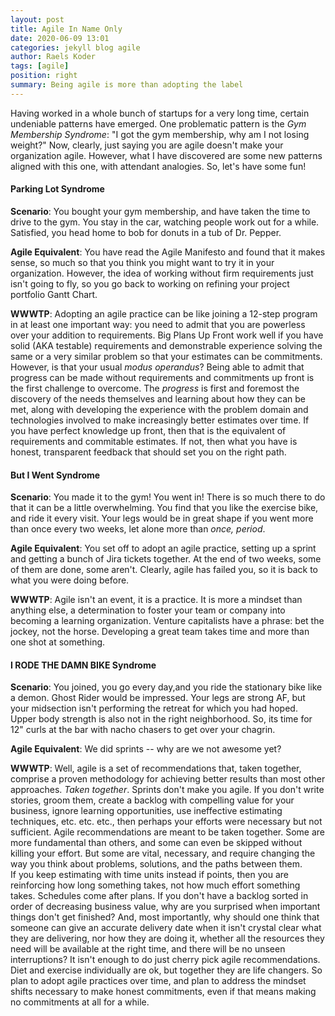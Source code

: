 ```yaml
---
layout: post
title: Agile In Name Only
date: 2020-06-09 13:01
categories: jekyll blog agile
author: Raels Koder
tags: [agile]
position: right
summary: Being agile is more than adopting the label
---
```


Having worked in a whole bunch of startups for a very long time, certain undeniable patterns have emerged.  One problematic pattern is the *Gym Membership Syndrome*:  "I got the gym membership, why am I not losing weight?"  Now, clearly, just saying you are agile doesn't make your organization agile.  However, what I have discovered are some new patterns aligned with this one, with attendant analogies.  So, let's have some fun!

#### Parking Lot Syndrome

**Scenario**:  You bought your gym membership, and have taken the time to drive to the gym.  You stay in the car, watching people work out for a while.  Satisfied, you head home to bob for donuts in a tub of Dr. Pepper.

**Agile Equivalent**: You have read the Agile Manifesto and found that it makes sense, so much so that you think you might want to try it in your organization.  However, the idea of working without firm requirements just isn't going to fly, so you go back to working on refining your project portfolio Gantt Chart.

**WWWTP**:  Adopting an agile practice can be like joining a 12-step program in at least one important way:  you need to admit that you are powerless over your addition to requirements.  Big Plans Up Front work well if you have solid (AKA testable) requirements and demonstrable experience solving the same or a very similar problem so that your estimates can be commitments.  However, is that your usual *modus operandus*?  Being able to admit that progress can be made without requirements and commitments up front is the first challenge to overcome.  The *progress* is first and foremost the discovery of the needs themselves and learning about how they can be met, along with developing the experience with the problem domain and technologies involved to make increasingly better estimates over time. If you have perfect knowledge up front, then that is the equivalent of requirements and commitable estimates.  If not, then what you have is honest, transparent feedback that should set you on the right path.

#### But I Went Syndrome

**Scenario**:  You made it to the gym!  You went in!  There is so much there to do that it can be a little overwhelming.  You find that you like the exercise bike, and ride it every visit. Your legs would be in great shape if you went more than once every two weeks, let alone more than *once, period*.  

**Agile Equivalent**:  You set off to adopt an agile practice, setting up a sprint and getting a bunch of Jira tickets together.  At the end of two weeks, some of them are done, some aren't.  Clearly, agile has failed you, so it is back to what you were doing before.

**WWWTP**:  Agile isn't an event, it is a practice.  It is more a mindset than anything else, a determination to foster your team or company into becoming a learning organization.  Venture capitalists have a phrase:  bet the jockey, not the horse.  Developing a great team takes time and more than one shot at something.

#### I RODE THE DAMN BIKE Syndrome
**Scenario**: You joined, you go every day,and you ride the stationary bike like a demon.  Ghost Rider would be impressed.  Your legs are strong AF, but your midsection isn't performing the retreat for which you had hoped.  Upper body strength is also not in the right neighborhood.  So, its time for 12" curls at the bar with nacho chasers to get over your chagrin.   

**Agile Equivalent**: We did sprints -- why are we not awesome yet?

**WWWTP**:  Well, agile is a set of recommendations that, taken together, comprise a proven methodology for achieving better results than most other approaches. *Taken together*.  Sprints don't make you agile.  If you don't write stories, groom them, create a backlog with compelling value for your business, ignore learning opportunities, use ineffective estimating techniques, etc. etc. etc., then perhaps your efforts were necessary but not sufficient.
Agile recommendations are meant to be taken together.  Some are more fundamental than others,  and some can even be skipped without killing your effort.  But some are vital, necessary, and require changing the way you think about problems, solutions, and the paths between them.  
If you keep estimating with time units instead if points, then you are reinforcing how long something takes, not how much effort something takes.  Schedules come after plans.  If you don't have a backlog sorted in order of decreasing business value, why are you surprised when important things don't get finished?  And, most importantly, why should one think that someone can give an accurate delivery date when it isn't crystal clear what they are delivering, nor how they are doing it, whether all the resources they need will be available at the right time, and there will be no unseen interruptions? 
It isn't enough to do just cherry pick agile recommendations.  Diet and exercise individually are ok, but together they are life changers.  So plan to adopt agile practices over time, and plan to address the mindset shifts necessary to make honest commitments, even if that means making no commitments at all for a while.


